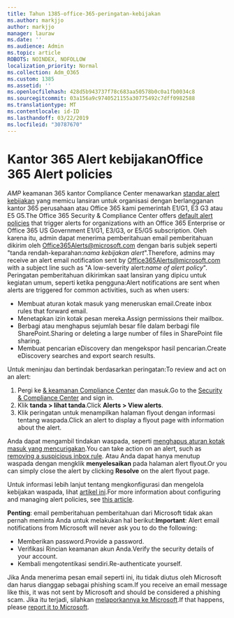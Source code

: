```yaml
---
title: Tahun 1385-office-365-peringatan-kebijakan
ms.author: markjjo
author: markjjo
manager: lauraw
ms.date: ''
ms.audience: Admin
ms.topic: article
ROBOTS: NOINDEX, NOFOLLOW
localization_priority: Normal
ms.collection: Adm_O365
ms.custom: 1385
ms.assetid: ''
ms.openlocfilehash: 428d5b943737f78c683aa50578b0c0a1fb0034c8
ms.sourcegitcommit: 03a156a9c9740521155a30775492c7dff0982588
ms.translationtype: MT
ms.contentlocale: id-ID
ms.lasthandoff: 03/22/2019
ms.locfileid: "30787670"
---
```

# <a name="office-365-alert-policies"></a><span data-ttu-id="8f7e0-102">Kantor 365 Alert kebijakan</span><span class="sxs-lookup"><span data-stu-id="8f7e0-102">Office 365 Alert policies</span></span>

<span data-ttu-id="8f7e0-103">_AMP_ keamanan 365 kantor Compliance Center menawarkan [standar alert kebijakan](https://docs.microsoft.com/office365/securitycompliance/alert-policies#default-alert-policies) yang memicu lansiran untuk organisasi dengan berlangganan kantor 365 perusahaan atau Office 365 kami pemerintah E1/G1, E3 G3 atau E5 G5.</span><span class="sxs-lookup"><span data-stu-id="8f7e0-103">The Office 365 Security & Compliance Center offers [default alert policies](https://docs.microsoft.com/office365/securitycompliance/alert-policies#default-alert-policies) that trigger alerts for organizations with an Office 365 Enterprise or Office 365 US Government E1/G1, E3/G3, or E5/G5 subscription.</span></span> <span data-ttu-id="8f7e0-104">Oleh karena itu, admin dapat menerima pemberitahuan email pemberitahuan dikirim oleh Office365Alerts@microsoft.com dengan baris subjek seperti "tanda rendah-keparahan:*nama kebijakan alert*".</span><span class="sxs-lookup"><span data-stu-id="8f7e0-104">Therefore, admins may receive an alert email notification sent by Office365Alerts@microsoft.com with a subject line such as "A low-severity alert:*name of alert policy*".</span></span> <span data-ttu-id="8f7e0-105">Peringatan pemberitahuan dikirimkan saat lansiran yang dipicu untuk kegiatan umum, seperti ketika pengguna:</span><span class="sxs-lookup"><span data-stu-id="8f7e0-105">Alert notifications are sent when alerts are triggered for common activities, such as when users:</span></span>

- <span data-ttu-id="8f7e0-106">Membuat aturan kotak masuk yang meneruskan email.</span><span class="sxs-lookup"><span data-stu-id="8f7e0-106">Create inbox rules that forward email.</span></span>
- <span data-ttu-id="8f7e0-107">Menetapkan izin kotak pesan mereka.</span><span class="sxs-lookup"><span data-stu-id="8f7e0-107">Assign permissions their mailbox.</span></span>
- <span data-ttu-id="8f7e0-108">Berbagi atau menghapus sejumlah besar file dalam berbagi file SharePoint.</span><span class="sxs-lookup"><span data-stu-id="8f7e0-108">Sharing or deleting a large number of files in SharePoint file sharing.</span></span>
- <span data-ttu-id="8f7e0-109">Membuat pencarian eDiscovery dan mengekspor hasil pencarian.</span><span class="sxs-lookup"><span data-stu-id="8f7e0-109">Create eDiscovery searches and export search results.</span></span>
 
<span data-ttu-id="8f7e0-110">Untuk meninjau dan bertindak berdasarkan peringatan:</span><span class="sxs-lookup"><span data-stu-id="8f7e0-110">To review and act on an alert:</span></span>

1. <span data-ttu-id="8f7e0-111">Pergi ke [& keamanan Compliance Center](https://protection.office.com) dan masuk.</span><span class="sxs-lookup"><span data-stu-id="8f7e0-111">Go to the [Security & Compliance Center](https://protection.office.com) and sign in.</span></span>
2. <span data-ttu-id="8f7e0-112">Klik **tanda > lihat tanda**.</span><span class="sxs-lookup"><span data-stu-id="8f7e0-112">Click **Alerts > View alerts**.</span></span>
3. <span data-ttu-id="8f7e0-113">Klik peringatan untuk menampilkan halaman flyout dengan informasi tentang waspada.</span><span class="sxs-lookup"><span data-stu-id="8f7e0-113">Click an alert to display a flyout page with information about the alert.</span></span>

<span data-ttu-id="8f7e0-114">Anda dapat mengambil tindakan waspada, seperti [menghapus aturan kotak masuk yang mencurigakan](https://docs.microsoft.com/office365/securitycompliance/responding-to-a-compromised-email-account).</span><span class="sxs-lookup"><span data-stu-id="8f7e0-114">You can take action on an alert, such as [removing a suspicious inbox rule](https://docs.microsoft.com/office365/securitycompliance/responding-to-a-compromised-email-account).</span></span> <span data-ttu-id="8f7e0-115">Atau Anda dapat hanya menutup waspada dengan mengklik **menyelesaikan** pada halaman alert flyout.</span><span class="sxs-lookup"><span data-stu-id="8f7e0-115">Or you can simply close the alert by clicking **Resolve** on the alert flyout page.</span></span>

<span data-ttu-id="8f7e0-116">Untuk informasi lebih lanjut tentang mengkonfigurasi dan mengelola kebijakan waspada, lihat [artikel ini](https://docs.microsoft.com/office365/securitycompliance/alert-policies).</span><span class="sxs-lookup"><span data-stu-id="8f7e0-116">For more information about configuring and managing alert policies, see  [this article](https://docs.microsoft.com/office365/securitycompliance/alert-policies).</span></span>

<span data-ttu-id="8f7e0-117">**Penting**: email pemberitahuan pemberitahuan dari Microsoft tidak akan pernah meminta Anda untuk melakukan hal berikut:</span><span class="sxs-lookup"><span data-stu-id="8f7e0-117">**Important**: Alert email notifications from Microsoft will never ask you to do the following:</span></span>

- <span data-ttu-id="8f7e0-118">Memberikan password.</span><span class="sxs-lookup"><span data-stu-id="8f7e0-118">Provide a password.</span></span>
- <span data-ttu-id="8f7e0-119">Verifikasi Rincian keamanan akun Anda.</span><span class="sxs-lookup"><span data-stu-id="8f7e0-119">Verify the security details of your account.</span></span>
- <span data-ttu-id="8f7e0-120">Kembali mengotentikasi sendiri.</span><span class="sxs-lookup"><span data-stu-id="8f7e0-120">Re-authenticate yourself.</span></span>

<span data-ttu-id="8f7e0-121">Jika Anda menerima pesan email seperti ini, itu tidak diutus oleh Microsoft dan harus dianggap sebagai phishing scam.</span><span class="sxs-lookup"><span data-stu-id="8f7e0-121">If you receive an email message like this, it was not sent by Microsoft and should be considered a phishing scam.</span></span> <span data-ttu-id="8f7e0-122">Jika itu terjadi, silahkan [melaporkannya ke Microsoft](https://docs.microsoft.com/office365/SecurityCompliance/report-junk-email-and-phishing-scams-in-outlook-on-the-web-eop).</span><span class="sxs-lookup"><span data-stu-id="8f7e0-122">If that happens, please [report it to Microsoft](https://docs.microsoft.com/office365/SecurityCompliance/report-junk-email-and-phishing-scams-in-outlook-on-the-web-eop).</span></span>